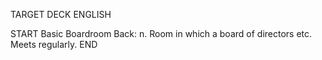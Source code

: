 TARGET DECK
ENGLISH

START
Basic
Boardroom
Back: n. Room in which a board of directors etc. Meets regularly.
END
